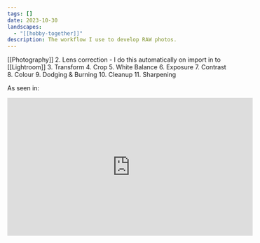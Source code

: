 ```yaml
---
tags: []
date: 2023-10-30
landscapes:
  - "[[hobby-together]]"
description: The workflow I use to develop RAW photos.
---
```

[[Photography]]
2. Lens correction - I do this automatically on import in to [[Lightroom]]
3. Transform
4. Crop
5. White Balance
6. Exposure
7. Contrast
8. Colour
9. Dodging & Burning
10. Cleanup
11. Sharpening

As seen in:

<iframe width="560" height="315" src="https://www.youtube.com/embed/wwVEbEpGTkY?si=EajuuC8EDyMSC9G-" title="YouTube video player" frameborder="0" allow="accelerometer; autoplay; clipboard-write; encrypted-media; gyroscope; picture-in-picture; web-share" allowfullscreen></iframe>

